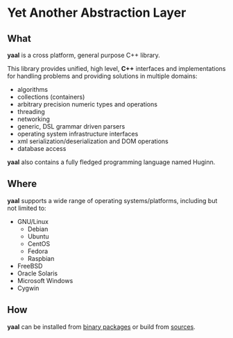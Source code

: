 # Yet Another Abstraction Layer

## What

**yaal** is a cross platform, general purpose C++ library.

This library provides unified, high level,
**C++** interfaces and implementations
for handling problems and providing solutions in multiple domains:

- algorithms
- collections (containers)
- arbitrary precision numeric types and operations
- threading
- networking
- generic, DSL grammar driven parsers
- operating system infrastructure interfaces
- xml serialization/deserialization and DOM operations
- database access

**yaal** also contains a fully fledged
programming language named Huginn.

## Where

**yaal** supports a wide range of operating systems/platforms,
including but not limited to:

- GNU/Linux
	- Debian
	- Ubuntu
	- CentOS
	- Fedora
	- Raspbian
- FreeBSD
- Oracle Solaris
- Microsoft Windows
- Cygwin

## How

**yaal** can be installed from [binary packages][1] or build from [sources][2].

[1]: https://codestation.org/?h-action=menu-page&page=download
[2]: https://codestation.org/?h-action=menu-project&menu=submenu-project&page=&project=yaal

